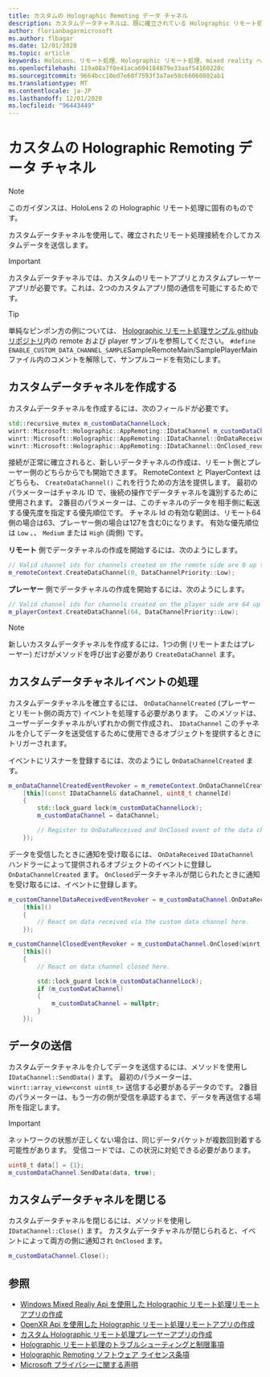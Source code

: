 ```yaml
---
title: カスタムの Holographic Remoting データ チャネル
description: カスタムデータチャネルは、既に確立されている Holographic リモート処理接続を介してユーザーデータを送信するために使用できます。
author: florianbagarmicrosoft
ms.author: flbagar
ms.date: 12/01/2020
ms.topic: article
keywords: HoloLens、リモート処理、Holographic リモート処理、mixed reality ヘッドセット、windows mixed reality ヘッドセット、仮想現実のヘッドセット、データチャネル
ms.openlocfilehash: 119a08a7f0e41aca694184879e33aaf54160220c
ms.sourcegitcommit: 9664bcc10ed7e60f7593f3a7ae58c66060802ab1
ms.translationtype: MT
ms.contentlocale: ja-JP
ms.lasthandoff: 12/01/2020
ms.locfileid: "96443449"
---
```

# <a name="custom-holographic-remoting-data-channels"></a>カスタムの Holographic Remoting データ チャネル

>[!NOTE]
>このガイダンスは、HoloLens 2 の Holographic リモート処理に固有のものです。

カスタムデータチャネルを使用して、確立されたリモート処理接続を介してカスタムデータを送信します。

>[!IMPORTANT]
>カスタムデータチャネルでは、カスタムのリモートアプリとカスタムプレーヤーアプリが必要です。これは、2つのカスタムアプリ間の通信を可能にするためです。

>[!TIP]
>単純なピンポン方の例については、 [Holographic リモート処理サンプル github リポジトリ](https://github.com/microsoft/MixedReality-HolographicRemoting-Samples)内の remote および player サンプルを参照してください。 ```#define ENABLE_CUSTOM_DATA_CHANNEL_SAMPLE```SampleRemoteMain/SamplePlayerMain ファイル内のコメントを解除して、サンプルコードを有効にします。


## <a name="create-a-custom-data-channel"></a>カスタムデータチャネルを作成する


カスタムデータチャネルを作成するには、次のフィールドが必要です。
```cpp
std::recursive_mutex m_customDataChannelLock;
winrt::Microsoft::Holographic::AppRemoting::IDataChannel m_customDataChannel = nullptr;
winrt::Microsoft::Holographic::AppRemoting::IDataChannel::OnDataReceived_revoker m_customChannelDataReceivedEventRevoker;
winrt::Microsoft::Holographic::AppRemoting::IDataChannel::OnClosed_revoker m_customChannelClosedEventRevoker;
```

接続が正常に確立されると、新しいデータチャネルの作成は、リモート側とプレーヤー側のどちらからでも開始できます。 RemoteContext と PlayerContext はどちらも、 ```CreateDataChannel()``` これを行うための方法を提供します。 最初のパラメーターはチャネル ID で、後続の操作でデータチャネルを識別するために使用されます。 2番目のパラメーターは、このチャネルのデータを相手側に転送する優先度を指定する優先順位です。 チャネル Id の有効な範囲は、リモート64側の場合は63、プレーヤー側の場合は127を含む0になります。 有効な優先順位は ```Low``` 、、 ```Medium``` または ```High``` (両側) です。

**リモート** 側でデータチャネルの作成を開始するには、次のようにします。
```cpp
// Valid channel ids for channels created on the remote side are 0 up to and including 63
m_remoteContext.CreateDataChannel(0, DataChannelPriority::Low);
```

**プレーヤー** 側でデータチャネルの作成を開始するには、次のようにします。
```cpp
// Valid channel ids for channels created on the player side are 64 up to and including 127
m_playerContext.CreateDataChannel(64, DataChannelPriority::Low);
```

>[!NOTE]
>新しいカスタムデータチャネルを作成するには、1つの側 (リモートまたはプレーヤー) だけがメソッドを呼び出す必要があり ```CreateDataChannel``` ます。

## <a name="handling-custom-data-channel-events"></a>カスタムデータチャネルイベントの処理

カスタムデータチャネルを確立するには、 ```OnDataChannelCreated``` (プレーヤーとリモート側の両方で) イベントを処理する必要があります。 このメソッドは、ユーザーデータチャネルがいずれかの側で作成され、 ```IDataChannel``` このチャネルを介してデータを送受信するために使用できるオブジェクトを提供するときにトリガーされます。

イベントにリスナーを登録するには、次のようにし ```OnDataChannelCreated``` ます。
```cpp
m_onDataChannelCreatedEventRevoker = m_remoteContext.OnDataChannelCreated(winrt::auto_revoke,
    [this](const IDataChannel& dataChannel, uint8_t channelId)
    {
        std::lock_guard lock(m_customDataChannelLock);
        m_customDataChannel = dataChannel;

        // Register to OnDataReceived and OnClosed event of the data channel here, see below...
    });
```

データを受信したときに通知を受け取るには、 ```OnDataReceived``` ```IDataChannel``` ハンドラーによって提供されるオブジェクトのイベントに登録し ```OnDataChannelCreated``` ます。 ```OnClosed```データチャネルが閉じられたときに通知を受け取るには、イベントに登録します。

```cpp
m_customChannelDataReceivedEventRevoker = m_customDataChannel.OnDataReceived(winrt::auto_revoke, 
    [this]()
    {
        // React on data received via the custom data channel here.
    });

m_customChannelClosedEventRevoker = m_customDataChannel.OnClosed(winrt::auto_revoke,
    [this]()
    {
        // React on data channel closed here.

        std::lock_guard lock(m_customDataChannelLock);
        if (m_customDataChannel)
        {
            m_customDataChannel = nullptr;
        }
    });
```

## <a name="sending-data"></a>データの送信

カスタムデータチャネルを介してデータを送信するには、メソッドを使用し ```IDataChannel::SendData()``` ます。 最初のパラメーターは、 ```winrt::array_view<const uint8_t>``` 送信する必要があるデータのです。 2番目のパラメーターは、もう一方の側が受信を承認するまで、データを再送信する場所を指定します。 

>[!IMPORTANT]
>ネットワークの状態が正しくない場合は、同じデータパケットが複数回到着する可能性があります。 受信コードでは、この状況に対処できる必要があります。

```cpp
uint8_t data[] = {1};
m_customDataChannel.SendData(data, true);
```

## <a name="closing-a-custom-data-channel"></a>カスタムデータチャネルを閉じる

カスタムデータチャネルを閉じるには、メソッドを使用し ```IDataChannel::Close()``` ます。 カスタムデータチャネルが閉じられると、イベントによって両方の側に通知され ```OnClosed``` ます。

```cpp
m_customDataChannel.Close();
```

## <a name="see-also"></a>参照
* [Windows Mixed Realiy Api を使用した Holographic リモート処理リモートアプリの作成](holographic-remoting-create-remote-wmr.md)
* [OpenXR Api を使用した Holographic リモート処理リモートアプリの作成](holographic-remoting-create-remote-openxr.md)
* [カスタム Holographic リモート処理プレーヤーアプリの作成](holographic-remoting-create-player.md)
* [Holographic リモート処理のトラブルシューティングと制限事項](holographic-remoting-troubleshooting.md)
* [Holographic Remoting ソフトウェア ライセンス条項](https://docs.microsoft.com//legal/mixed-reality/microsoft-holographic-remoting-software-license-terms)
* [Microsoft プライバシーに関する声明](https://go.microsoft.com/fwlink/?LinkId=521839)

